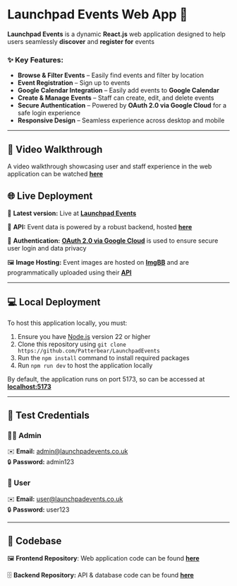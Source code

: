 # Launchpad Events Web App 🚀

**Launchpad Events** is a dynamic **React.js** web application designed to help users seamlessly **discover** and **register for** events

### ✨ Key Features:

- **Browse & Filter Events** – Easily find events and filter by location
- **Event Registration** – Sign up to events
- **Google Calendar Integration** – Easily add events to **Google Calendar**
- **Create & Manage Events** – Staff can create, edit, and delete events
- **Secure Authentication** – Powered by **OAuth 2.0 via Google Cloud** for a safe login experience
- **Responsive Design** – Seamless experience across desktop and mobile

---

## 🎥 Video Walkthrough

A video walkthrough showcasing user and staff experience in the web application can be watched [**here**](https://youtu.be/gGWNqjH3SoY)

## 🌐 Live Deployment

🛜 **Latest version:** Live at **[Launchpad Events](https://launchpad-events.netlify.app)**

📡 **API:** Event data is powered by a robust backend, hosted **[here](https://launchpad-events-platform.onrender.com/api/events)**

🔐 **Authentication:** [**OAuth 2.0 via Google Cloud**](https://developers.google.com/identity/protocols/oauth2) is used to ensure secure user login and data privacy

🖼️ **Image Hosting:** Event images are hosted on [**ImgBB**](https://imgbb.com/) and are programmatically uploaded using their [**API**](https://api.imgbb.com/)

---

## 💻 Local Deployment

To host this application locally, you must:

1. Ensure you have [Node.js](https://nodejs.org/en/download) version 22 or higher
2. Clone this repository using `git clone https://github.com/Patterbear/LaunchpadEvents`
3. Run the `npm install` command to install required packages
4. Run `npm run dev` to host the application locally

By default, the application runs on port 5173, so can be accessed at [**localhost:5173**](http://localhost:5173)

---

## 🔑 Test Credentials

### 👨‍💼 Admin

✉️ **Email:** admin@launchpadevents.co.uk  
🔒 **Password:** admin123

### 👤 User

✉️ **Email:** user@launchpadevents.co.uk  
🔒 **Password:** user123

---

## 💾 Codebase

🖼️ **Frontend Repository**: Web application code can be found **[here](https://github.com/Patterbear/LaunchpadEvents)**

🗄️ **Backend Repository:** API & database code can be found **[here](https://github.com/Patterbear/LaunchpadEvents-API)**

